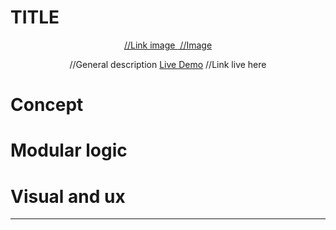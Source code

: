 # TITLE # 

<div align="center">
<a href="">     //Link image
<img src="">    //Image
</a>

//General description
[Live Demo]() //Link live here

</div>

# Concept #



# Modular logic #



# Visual and ux #



-----------------------------------------------------------------------------

